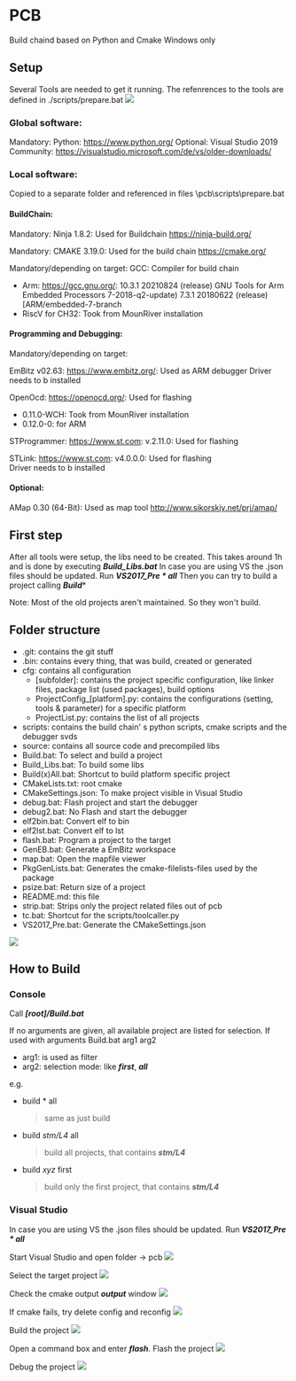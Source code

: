 # PCB
Build chaind based on Python and Cmake
Windows only


## Setup
Several Tools are needed to get it running.
The refenrences to the tools are defined in ./scripts/prepare.bat
![](./scripts/prepare.gif)


### Global software:
Mandatory: Python: https://www.python.org/
Optional: Visual Studio 2019 Community: https://visualstudio.microsoft.com/de/vs/older-downloads/


### Local software:
Copied to a separate folder and referenced in files \pcb\scripts\prepare.bat

#### BuildChain:

Mandatory: Ninja 1.8.2: Used for Buildchain
https://ninja-build.org/

Mandatory: CMAKE 3.19.0:  Used for the build chain
https://cmake.org/

Mandatory/depending on target: GCC: Compiler for build chain
  - Arm: https://gcc.gnu.org/: 10.3.1 20210824 (release)
    GNU Tools for Arm Embedded Processors 7-2018-q2-update) 7.3.1 20180622 (release) [ARM/embedded-7-branch 
  - RiscV for CH32: Took from MounRiver installation

#### Programming and Debugging:
Mandatory/depending on target:

EmBitz v02.63: https://www.embitz.org/: Used as ARM debugger 
  Driver needs to b installed

OpenOcd: https://openocd.org/: Used for flashing
  - 0.11.0-WCH: Took from MounRiver installation
  - 0.12.0-0: for ARM

STProgrammer: https://www.st.com: v.2.11.0: Used for flashing

STLink: https://www.st.com: v4.0.0.0: Used for flashing  
  Driver needs to b installed

#### Optional:
AMap 0.30 (64-Bit): Used as map tool
http://www.sikorskiy.net/prj/amap/


## First step
After all tools were setup, the libs need to be created. This takes around 1h and is done by executing ***Build_Libs.bat***
In case you are using VS the .json files should be updated. Run ***VS2017_Pre * all***
Then you can try to build a project calling ***Build****

Note: Most of the old projects aren't maintained. So they won't build.


## Folder structure

 + .git: contains the git stuff
 + .bin: contains every thing, that was build, created or generated
 + cfg: contains all configuration
    + [subfolder]: contains the project specific configuration, like linker files, package list (used packages), build options
    + ProjectConfig_[platform].py: contains the configurations (setting, tools & parameter) for a specific platform
    + ProjectList.py: contains the list of all projects
 + scripts: contains the build chain' s python scripts, cmake scripts and the debugger svds
 + source: contains all source code and precompiled libs
 + Build.bat: To select and build a project
 + Build_Libs.bat: To build some libs
 + Build(x)All.bat: Shortcut to build platform specific project
 + CMakeLists.txt: root cmake
 + CMakeSettings.json: To make project visible in Visual Studio
 + debug.bat: Flash project and start the debugger
 + debug2.bat: No Flash and start the debugger
 + elf2bin.bat: Convert elf to bin
 + elf2lst.bat: Convert elf to lst
 + flash.bat: Program a project to the target
 + GenEB.bat: Generate a EmBitz workspace
 + map.bat: Open the mapfile viewer
 + PkgGenLists.bat: Generates the cmake-filelists-files used by the package
 + psize.bat: Return size of a project
 + README.md: this file
 + strip.bat: Strips only the project related files out of pcb
 + tc.bat: Shortcut for the scripts/toolcaller.py
 + VS2017_Pre.bat: Generate the CMakeSettings.json

![](./cfg/prj/_doc/Folder_Pcb_Tools.gif)

## How to Build

### Console

Call ***[root]/Build.bat***

If no arguments are given, all available project are listed for selection.
If used with arguments
Build.bat arg1 arg2
 + arg1: is used as filter
 + arg2: selection mode: like ***first***, ***all***

e.g. 
  + build * all         
    > same as just build
  + build *stm/L4* all
    > build all projects, that contains ***stm/L4***
  + build *xyz* first
    > build only the first project, that contains ***stm/L4***


### Visual Studio
In case you are using VS the .json files should be updated. Run ***VS2017_Pre * all***

Start Visual Studio and open folder -> pcb
![](./cfg/prj/_doc/VS01_Start.gif)

Select the target project
![](./cfg/prj/_doc/VS02_SelectProject.gif)

Check the cmake output ***output*** window
![](./cfg/prj/_doc/VS03_ProjectLoaded.gif)

If cmake fails, try delete config and reconfig
![](./cfg/prj/_doc/VS04_CMake.gif)

Build the project
![](./cfg/prj/_doc/VS05_Build.gif)

Open a command box and enter ***flash***.
Flash the project
![](./cfg/prj/_doc/VS06_Flash.gif)

Debug the project
![](./cfg/prj/_doc/VS07_Debug.gif)
 







    













